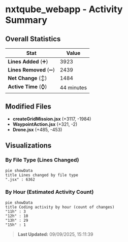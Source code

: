 # nxtqube_webapp - Activity Summary 

## Overall Statistics

| Stat                   | Value                                                             |
| ---------------------- | ----------------------------------------------------------------- |
| **Lines Added** (➕)   | 3923                                          |
| **Lines Removed** (➖) | 2439                                        |
| **Net Change** (↕)    | 1484                |
| **Active Time** (⌚)   | 44 minutes |


## Modified Files
- **createGridMission.jsx** (+3117, -1984)
- **WaypointAction.jsx** (+321, -2)
- **Drone.jsx** (+485, -453)

## Visualizations

### By File Type (Lines Changed)

```mermaid
pie showData
title Lines changed by file type
".jsx" : 6362
```

### By Hour (Estimated Activity Count)

```mermaid
pie showData
title Coding activity by hour (count of changes)
"11h" : 3
"12h" : 10
"13h" : 29
"15h" : 1
```


> **Last Updated:** 09/09/2025, 15:11:39